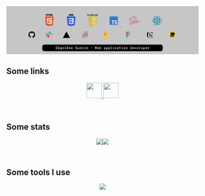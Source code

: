 ![readme header](./img/github_banner.png)
<h2>Some links</h2>
<p align="center">
  <a href="https://www.linkedin.com/in/segoleneganzin/" > <img src="https://encrypted-tbn0.gstatic.com/images?q=tbn:ANd9GcSN0osVQcblBhUadmcs7iFmZXdRR7iNA8QWJA&usqp=CAU" style="width:40px; height:40px"  /> </a> 
  <a href="https://codepen.io/segoleneGz" > <img src="https://cdn-icons-png.flaticon.com/512/1377/1377243.png" style="width:40px; height:40px"  /> </a> 
</p>
<br>
<h2>Some stats</h2>
<p align="center" style="display: flex; flex-wrap: wrap; justify-content: center;">
  <img src="https://github-readme-stats.vercel.app/api?username=segoleneganzin&show_icons=true&theme=radical" />
  <img src="https://github-readme-stats.vercel.app/api/top-langs/?username=segoleneganzin&layout=compact" />
</p>
<br>
<h2>Some tools I use</h2>
<p align="center">
  <a href="https://skillicons.dev">
    <img src="https://skillicons.dev/icons?i=codepen,figma,firebase,jest,notion,pnpm,postman,stackoverflow,vite,vscode&perline=5" />
  </a>
</p>
